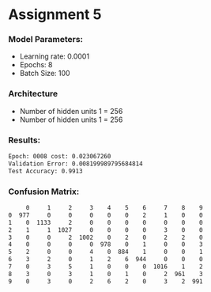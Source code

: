 # Assignment 5

### Model Parameters:
- Learning rate: 0.0001
- Epochs: 8
- Batch Size: 100

### Architecture
- Number of hidden units 1 = 256
- Number of hidden units 1 = 256

### Results:
  ```sh
Epoch: 0008 cost: 0.023067260
Validation Error: 0.008199989795684814
Test Accuracy: 0.9913
```
### Confusion Matrix:
  ```sh
       0     1     2     3    4    5    6     7    8    9
0  977     0     0     0    0    0    2     1    0    0
1    0  1133     2     0    0    0    0     0    0    0
2    1     1  1027     0    0    0    0     3    0    0
3    0     0     2  1002    0    2    0     2    2    0
4    0     0     0     0  978    0    1     0    0    3
5    2     0     0     4    0  884    1     0    0    1
6    3     2     0     1    2    6  944     0    0    0
7    0     3     5     1    0    0    0  1016    1    2
8    3     0     3     1    0    1    0     2  961    3
9    0     3     0     2    6    2    0     3    2  991
```
